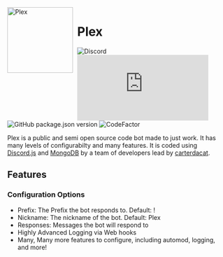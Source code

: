 <img width="150" height="150" align="left" style="float: left; margin: 0 10px 0 0;" alt="Plex" src="new2.png">  

# Plex

![Discord](https://img.shields.io/discord/702311342580695140?label=Support&logo=Discord)
![npm](https://img.shields.io/npm/v/discord.js?label=Discord.js&logo=npm)
![GitHub package.json version](https://img.shields.io/github/package-json/v/carterdacat/ub)
![CodeFactor](https://www.codefactor.io/repository/github/carterdacat/plex/badge)

Plex is a public and semi open source code bot made to just work. It has many levels of configurabilty and many features. It is coded using [Discord.js](https://discord.js.org) and [MongoDB](https://mongodb.com) by a team of developers lead by [carterdacat](https://github.com/carterdacat).

## Features

### Configuration Options

* Prefix: The Prefix the bot responds to. Default: !
* Nickname: The nickname of the bot. Default: Plex
* Responses: Messages the bot will respond to
* Highly Advanced Logging via Web hooks
* Many, Many more features to configure, including automod, logging, and more!